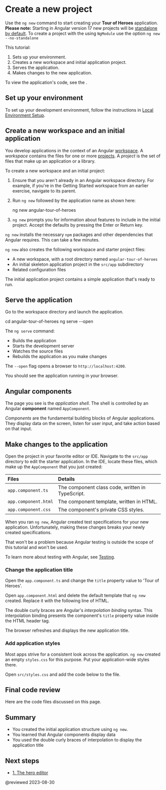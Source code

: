 # Create a new project

Use the `ng new` command to start creating your **Tour of Heroes** application. <br>
<b>Please note:</b> Starting in Angular version 17 new projects will be [standalone by default](https://angular.io/guide/standalone-components). To create a project with the using `NgModule` use the option `ng new --no-standalone`

This tutorial:

1.  Sets up your environment.
2.  Creates a new workspace and initial application project.
3.  Serves the application.
4.  Makes changes to the new application.

<div class="alert is-helpful">

To view the application's code, see the <live-example></live-example>.

</div>

## Set up your environment

To set up your development environment, follow the instructions in [Local Environment Setup](guide/setup-local "Setting up for Local Development").

## Create a new workspace and an initial application

You develop applications in the context of an Angular [workspace](guide/glossary#workspace).
A *workspace* contains the files for one or more [projects](guide/glossary#project).
A *project* is the set of files that make up an application or a library.

To create a new workspace and an initial project:

1.  Ensure that you aren't already in an Angular workspace directory.
    For example, if you're in the Getting Started workspace from an earlier exercise, navigate to its parent.

2.  Run `ng new` followed by the application name as shown here:

    <code-example format="shell" language="shell">

    ng new angular-tour-of-heroes

    </code-example>

3.  `ng new` prompts you for information about features to include in the initial project.
    Accept the defaults by pressing the Enter or Return key.

`ng new` installs the necessary `npm` packages and other dependencies that Angular requires.
This can take a few minutes.

`ng new` also creates the following workspace and starter project files:

*   A new workspace, with a root directory named `angular-tour-of-heroes`
*   An initial skeleton application project in the `src/app` subdirectory
*   Related configuration files

The initial application project contains a simple application that's ready to run.

## Serve the application

Go to the workspace directory and launch the application.

<code-example format="shell" language="shell">

cd angular-tour-of-heroes
ng serve --open

</code-example>

<div class="alert is-helpful">

The `ng serve` command:

* Builds the application
* Starts the development server
* Watches the source files
* Rebuilds the application as you make changes

The `--open` flag opens a browser to `http://localhost:4200`.

</div>

You should see the application running in your browser.

## Angular components

The page you see is the *application shell*.
The shell is controlled by an Angular **component** named `AppComponent`.

*Components* are the fundamental building blocks of Angular applications.
They display data on the screen, listen for user input, and take action based on that input.

## Make changes to the application

Open the project in your favorite editor or IDE. Navigate to the `src/app` directory to edit the starter application.
In the IDE, locate these files, which make up the `AppComponent` that you just created:

| Files                | Details |
|:---                  |:---     |
| `app.component.ts`   | The component class code, written in TypeScript. |
| `app.component.html` | The component template, written in HTML.         |
| `app.component.css`  | The component's private CSS styles.              |

<div class="alert is-important">

When you ran `ng new`, Angular created test specifications for your new application.
Unfortunately, making these changes breaks your newly created specifications.

That won't be a problem because Angular testing is outside the scope of this tutorial and won't be used.

To learn more about testing with Angular, see [Testing](guide/testing).

</div>

### Change the application title

Open the `app.component.ts` and change the `title` property value to 'Tour of Heroes'.

<code-example header="app.component.ts (class title property)" path="toh-pt0/src/app/app.component.ts" region="set-title"></code-example>

Open `app.component.html` and delete the default template that `ng new` created.
Replace it with the following line of HTML.

<code-example header="app.component.html (template)" path="toh-pt0/src/app/app.component.html"></code-example>

The double curly braces are Angular's *interpolation binding* syntax.
This interpolation binding presents the component's `title` property value inside the HTML header tag.

The browser refreshes and displays the new application title.

<a id="app-wide-styles"></a>

### Add application styles

Most apps strive for a consistent look across the application.
`ng new` created an empty `styles.css` for this purpose.
Put your application-wide styles there.

Open `src/styles.css` and add the code below to the file.

<code-example header="src/styles.css (excerpt)" path="toh-pt0/src/styles.1.css"></code-example>

## Final code review

Here are the code files discussed on this page.

<code-tabs>
    <code-pane header="src/app/app.component.ts" path="toh-pt0/src/app/app.component.ts"></code-pane>
    <code-pane header="src/app/app.component.html" path="toh-pt0/src/app/app.component.html"></code-pane>
    <code-pane header="src/styles.css (excerpt)" path="toh-pt0/src/styles.1.css"></code-pane>
</code-tabs>

## Summary

*   You created the initial application structure using `ng new`.
*   You learned that Angular components display data
*   You used the double curly braces of interpolation to display the application title

## Next steps

*  [1. The hero editor](tutorial/tour-of-heroes/toh-pt1)

@reviewed 2023-08-30
